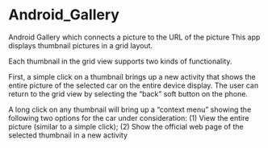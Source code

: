 # Android_Gallery
Android Gallery which connects a picture to the URL of the picture
This app displays thumbnail pictures in a grid layout.

Each thumbnail in the grid view supports two kinds of functionality.

First, a simple click on a thumbnail brings up a new activity that
shows the entire picture of the selected car on the entire device
display. The user can return to the grid view by selecting the “back”
soft button on the phone.

A long click on any thumbnail will bring up a “context menu” showing
the following two options for the car under consideration: (1) View the
entire picture (similar to a simple click); (2) Show the official web
page of the selected thumbnail in a new activity
